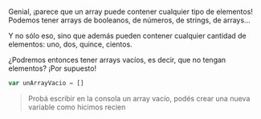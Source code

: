 Genial, ¡parece que un array puede contener cualquier tipo de elementos! Podemos tener arrays de booleanos, de números, de strings, de arrays...

Y no sólo eso, sino que además pueden contener cualquier cantidad de elementos: uno, dos, quince, cientos. 

¿Podremos entonces tener arrays vacíos, es decir, que no tengan elementos? ¡Por supuesto!

```javascript
var unArrayVacio = []
```

> Probá escribir en la consola un array vacío, podés crear una nueva variable como hicimos recien